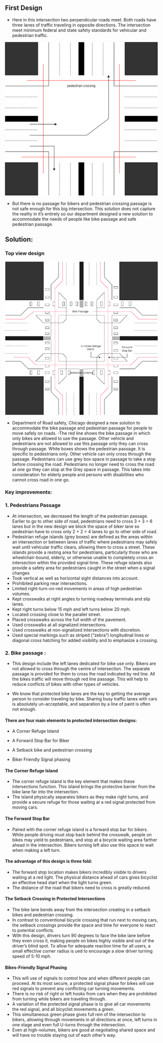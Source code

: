 
## First Design
- Here in this intersection two perpendicular roads meet. Both roads have three lanes of traffic traveling in opposite directions. The intersection meet minimum federal and state safety standards for vehicular and pedestrian traffic. 
 
![](before.png)

- But there is no passage for bikers and pedestrian crossing passage is not safe enough for this big intersection. This solution does not capture the reality in it’s entirely so our department designed a new solution to accommodate the needs of people like bike passage and safe pedestrian passage.

## Solution:
### Top view design

![ ](AssignSolution.png)
 
- Department of Road safety, Chicago designed a new solution to accommodate the bike passage and pedestrian passage for people to move safely on roads.
-The red line shows the bike passage in which only bikes are allowed to use the passage. Other vehicle and pedestrians are not allowed to use this passage only they can cross through passage.
White boxes shows the pedestrian passage. It is specific to pedestrians only. Other vehicle can only cross through the passage. Pedestrians can use grey box space in passage to take a stop before crossing the road. Pedestrians no longer need to cross the road at one go they can stop at the Grey space in passage. This takes into consideration for elderly people and persons with disabilities who cannot cross road in one go.

### Key improvements:
### 1.	Pedestrians Passage
- At intersection, we decreased the length of the pedestrian passage. Earlier to go to other side of road, pedestrians need to cross 3 + 3 = 6 lanes but in the new design we block the space of biker lane so pedestrian have to cross only 2 + 2 = 4 lanes to go to  other side of road.
- Pedestrian refuge islands (grey boxes) are defined as the areas within an intersection or between lanes of traffic where pedestrians may safely wait until vehicular traffic clears, allowing them to cross a street. These islands provide a resting area for pedestrians, particularly those who are wheelchair-bound, elderly, or otherwise unable to completely cross an intersection within the provided signal time. These refuge islands also provide a safety area for pedestrians caught in the street when a signal changes
- Took vertical as well as horizontal sight distances into account.
- Prohibited parking near intersections. 
- Limited right-turn-on-red movements in areas of high pedestrian volumes. 
-  Kept crosswalks at right angles to turning roadway terminals and slip lanes. 
- Kept right turns below 15 mph and left turns below 20 mph. 
- Located crossing close to the parallel street. 
- Placed crosswalks across the full width of the pavement. 
- Used crosswalks at all signalized intersections. 
- Used crosswalks at non-signalized intersections with discretion. 
- Used special markings such as striped (“zebra”) longitudinal lines or diagonal cross     hatching for added visibility and to emphasize a crossing. 

### 2.	Bike passage :

- This design include the left lanes dedicated for bike use only. Bikers are not allowed to cross through the centre of intersection. The separate passage is provided for them to cross the road indicated by red line. All the bikes traffic will move through red line passage. This will help to reduce conflicts of bikes with other types of vehicles.

- We know that protected bike lanes are the key to getting the average person to consider traveling by bike. Sharing busy traffic lanes with cars is absolutely un-acceptable, and separation by a line of paint is often not enough. 

#### There are four main elements to protected intersection designs: 
- A Corner Refuge Island 

- A Forward Stop Bar for Biker

- A Setback bike and pedestrian crossing 

- Biker Friendly Signal phasing 

#### The Corner Refuge Island 
- The corner refuge island is the key element that makes these intersections function. This island brings the protective barrier from the bike lane far into the intersection. 
- The island physically separates bikers as they make right turns, and provide a secure refuge for those waiting at a red signal protected from moving cars. 

#### The Forward Stop Bar 
- Paired with the corner refuge island is a forward stop bar for bikers. While people driving must stop back behind the crosswalk, people on bikes may yield to pedestrians, and stop at a bicycle waiting area farther ahead in the intersection. Bikers turning left also use this space to wait when making a left turn. 
#### The advantage of this design is three fold: 
- The forward stop location makes bikers incredibly visible to drivers waiting at a red light. 
The physical distance ahead of cars gives bicyclist an effective head start when the light turns green. 
- The distance of the road that bikers need to cross is greatly reduced. 
#### The Setback Crossing in Protected Intersections 
- The bike lane bends away from the intersection creating in a setback bikes and pedestrian crossing. 
- In contrast to conventional bicycle crossing that run next to moving cars, the setback crossings provide the space and time for everyone to react to potential conflicts.
- With this design, drivers turn 90 degrees to face the bike lane before they even cross it, making people on bikes highly visible and out of the driver’s blind spot. To allow for adequate reaction time for all users, a small effective corner radius is ued to encourage a slow driver turning speed of 5-10 mph.
#### Bikes-Friendly Signal Phasing 
- This will use of signals to control how and when different people can proceed. At its most secure, a protected signal phase for bikes will use red signals to prevent any conflicting car turning movements. 
- There is no risk of right or left hooks from cars when they are prohibited from turning while bikers are traveling through.
- A variation of the protected signal phase is to give all car movements the red signal, and all bicyclist movements a green. 
- This simultaneous green phase gives full rein of the intersection to bikers, allowing through movements in all directions at once, left turns in one stage and even full U-turns through the intersection. 
- Even at high-volumes, bikers are good at negotiating shared space and will have no trouble staying out of each other’s way.
